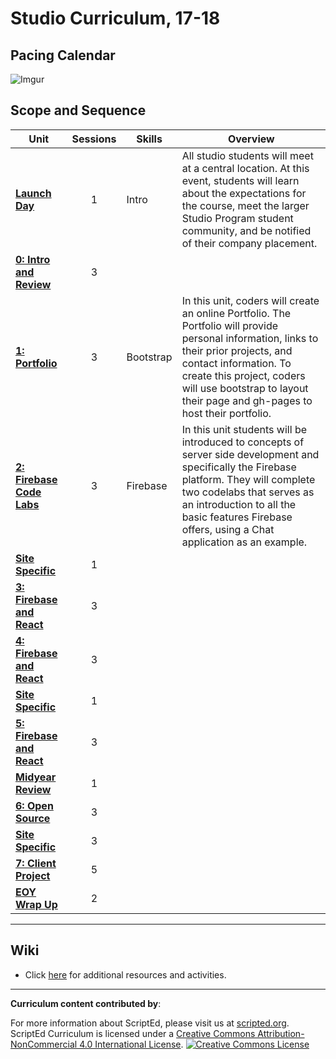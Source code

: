 # Studio Curriculum, 17-18

## Pacing Calendar
![Imgur](http://i.imgur.com/FjcjDdw.png)
## Scope and Sequence

| Unit  | Sessions | Skills | Overview|
|-------|:-------:|------|------|
| [**Launch Day**](units/launch) | 1  | Intro | All studio students will meet at a central location. At this event, students will learn about the expectations for the course, meet the larger Studio Program student community, and be notified of their company placement.|
| [**0: Intro and Review**](units/unit0) | 3 | | |
| [**1: Portfolio**](units/unit1) | 3 | Bootstrap | In this unit, coders will create an online Portfolio. The Portfolio will provide personal information, links to their prior projects, and contact information. To create this project, coders will use bootstrap to layout their page and gh-pages to host their portfolio. | 
| [**2: Firebase Code Labs**](units/unit2) | 3 | Firebase |In this unit students will be introduced to concepts of server side development and specifically the Firebase platform. They will complete two codelabs that serves as an introduction to all the basic features Firebase offers, using a Chat application as an example. |
| [**Site Specific**]() | 1 | | |
| [**3: Firebase and React**](units/unit3) | 3 | | |
| [**4: Firebase and React**](units/unit4) | 3 | | |
| [**Site Specific**]() | 1 | | |
| [**5: Firebase and React**](units/unit5) | 3 | | |
| [**Midyear Review**](units/midYearChallenge) | 1 | | |
| [**6: Open Source**](units/unit6) | 3 | | |
| [**Site Specific**]() | 3 | | |
| [**7: Client Project**](units/unit7) | 5 | | |
| [**EOY Wrap Up**](units/midYearChallenge) | 2 | | |

----
## Wiki

* Click [here](https://github.com/ScriptEdcurriculum/curriculum17-18/wiki/2:-Studio) for additional resources and activities.

----
**Curriculum content contributed by**: 

For more information about ScriptEd, please visit us at [scripted.org](https://www.scripted.org). 
<br>
ScriptEd Curriculum is licensed under a <a rel="license" href="http://creativecommons.org/licenses/by-nc/4.0/">Creative Commons Attribution-NonCommercial 4.0 International License</a>. 
<a rel="license" href="http://creativecommons.org/licenses/by-nc/4.0/"><img alt="Creative Commons License" style="border-width:0" src="https://i.creativecommons.org/l/by-nc/4.0/88x31.png" /></a>
